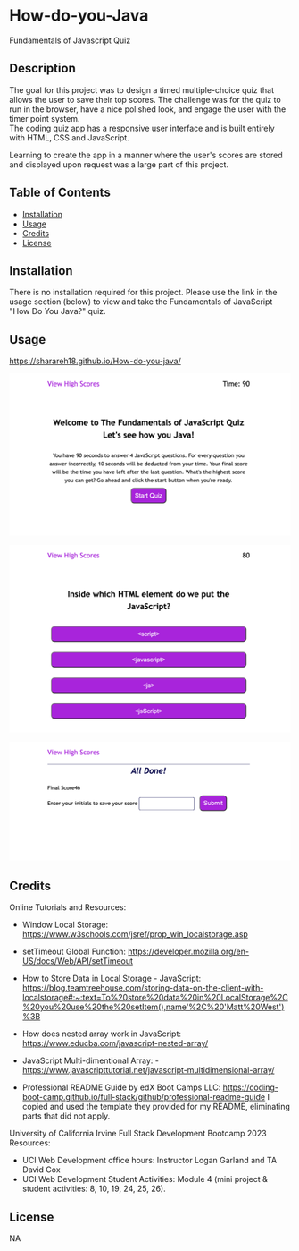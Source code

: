# How-do-you-Java
Fundamentals of Javascript Quiz
## Description

The goal for this project was to design a timed multiple-choice quiz that allows the user to save their top scores. 
The challenge was for the quiz to run in the browser, have a nice polished look, and engage the user with the timer point system.  
The coding quiz app has a responsive user interface and is built entirely with HTML, CSS and JavaScript. 

Learning to create the app in a manner where the user's scores are stored and displayed upon request was a large part of this project. 
 

## Table of Contents 

- [Installation](#installation)
- [Usage](#usage)
- [Credits](#credits)
- [License](#license)

## Installation

There is no installation required for this project. Please use the link in the usage section (below) to view and take the Fundamentals of JavaScript "How Do You Java?" quiz. 

## Usage


https://sharareh18.github.io/How-do-you-java/



![main page of quiz, welcome message displayed](<assets/screenshots/Screenshot 2023-07-27 at 8.22.42 PM.png>)

![quiz question with multiple choice responses displayed on page](<assets/screenshots/Screenshot 2023-07-27 at 8.22.58 PM.png>)

![end of quiz where final score is displayed and the option to save scores](<assets/screenshots/Screenshot 2023-07-27 at 8.23.23 PM.png>)

## Credits

Online Tutorials and Resources:

-  Window Local Storage: https://www.w3schools.com/jsref/prop_win_localstorage.asp

-  setTimeout Global Function:  https://developer.mozilla.org/en-US/docs/Web/API/setTimeout

-  How to Store Data in Local Storage - JavaScript:  https://blog.teamtreehouse.com/storing-data-on-the-client-with-localstorage#:~:text=To%20store%20data%20in%20LocalStorage%2C%20you%20use%20the%20setItem(),name'%2C%20'Matt%20West')%3B

-  How does nested array work in JavaScript:  https://www.educba.com/javascript-nested-array/

-  JavaScript Multi-dimentional Array:  -  https://www.javascripttutorial.net/javascript-multidimensional-array/


-  Professional README Guide by edX Boot Camps LLC:  https://coding-boot-camp.github.io/full-stack/github/professional-readme-guide
   I copied and used the template they provided for my README, eliminating parts that did not apply.
  

University of California Irvine Full Stack Development Bootcamp 2023 Resources:

-  UCI Web Development office hours:  Instructor Logan Garland and TA David Cox
-  UCI Web Development Student Activities: Module 4 (mini project & student activities: 8, 10, 19, 24, 25, 26).
   
   
    
## License

NA



